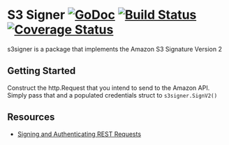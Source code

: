 # S3 Signer [![GoDoc](https://godoc.org/github.com/itsjamie/s3-signer?status.svg)](https://godoc.org/github.com/itsjamie/s3-signer) [![Build Status](https://travis-ci.org/itsjamie/s3-signer.svg?branch=master)](https://travis-ci.org/itsjamie/s3-signer) [![Coverage Status](https://coveralls.io/repos/itsjamie/s3-signer/badge.svg?branch=master)](https://coveralls.io/r/itsjamie/s3-signer?branch=master)

s3signer is a package that implements the Amazon S3 Signature Version 2

## Getting Started
Construct the http.Request that you intend to send to the Amazon API.
Simply pass that and a populated credentials struct to `s3signer.SignV2()`

## Resources
* [Signing and Authenticating REST Requests](http://docs.aws.amazon.com/AmazonS3/latest/dev/RESTAuthentication.html)
